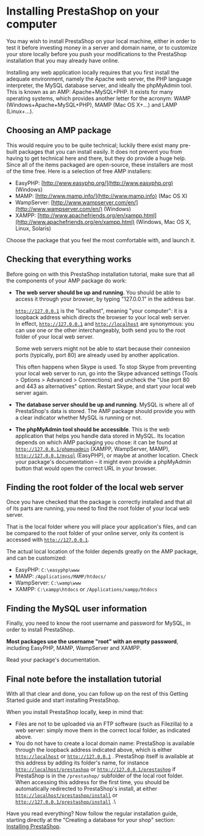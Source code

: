 # Installing PrestaShop on your computer

You may wish to install PrestaShop on your local machine, either in order to test it before investing money in a server and domain name, or to customize your store locally before you push your modifications to the PrestaShop installation that you may already have online.

Installing any web application locally requires that you first install the adequate environment, namely the Apache web server, the PHP language interpreter, the MySQL database server, and ideally the phpMyAdmin tool. This is known as an AMP: Apache+MySQL+PHP. It exists for many operating systems, which provides another letter for the acronym: WAMP (Windows+Apache+MySQL+PHP), MAMP (Mac OS X+...) and LAMP (Linux+...).

## Choosing an AMP package <a href="#installingprestashoponyourcomputer-choosinganamppackage" id="installingprestashoponyourcomputer-choosinganamppackage"></a>

This would require you to be quite technical; luckily there exist many pre-built packages that you can install easily. It does not prevent you from having to get technical here and there, but they do provide a huge help. Since all of the items packaged are open-source, these installers are most of the time free. Here is a selection of free AMP installers:

* EasyPHP: [http://www.easyphp.org/](http://www.easyphp.org) (Windows)
* MAMP: [http://www.mamp.info/](http://www.mamp.info) (Mac OS X)
* WampServer: [http://www.wampserver.com/en/](http://www.wampserver.com/en/) (Windows)
* XAMPP: [http://www.apachefriends.org/en/xampp.html](http://www.apachefriends.org/en/xampp.html) (Windows, Mac OS X, Linux, Solaris)

Choose the package that you feel the most comfortable with, and launch it.

## Checking that everything works <a href="#installingprestashoponyourcomputer-checkingthateverythingworks" id="installingprestashoponyourcomputer-checkingthateverythingworks"></a>

Before going on with this PrestaShop installation tutorial, make sure that all the components of your AMP package do work:

*   **The web server should be up and running**. You should be able to access it through your browser, by typing "127.0.0.1" in the address bar.

    [`http://127.0.0.1`](http://127.0.0.1) is the "localhost", meaning "your computer": it is a loopback address which directs the browser to your local web server.\
    In effect, [`http://127.0.0.1`](http://127.0.0.1) and [`http://localhost`](http://localhost) are synonymous: you can use one or the other interchangeably, both send you to the root folder of your local web server.

    Some web servers might not be able to start because their connexion ports (typically, port 80) are already used by another application.

    This often happens when Skype is used. To stop Skype from preventing your local web server to run, go into the Skype advanced settings (Tools > Options > Advanced > Connections) and uncheck the "Use port 80 and 443 as alternatives" option. Restart Skype, and start your local web server again.
* **The database server should be up and running**. MySQL is where all of PrestaShop's data is stored. The AMP package should provide you with a clear indicator whether MySQL is running or not.
* **The phpMyAdmin tool should be accessible**. This is the web application that helps you handle data stored in MySQL. Its location depends on which AMP packaging you chose: it can be found at [`http://127.0.0.1/phpmyadmin`](http://127.0.0.1/phpmyadmin) (XAMPP, WampServer, MAMP), [`http://127.0.0.1/mysql`](http://127.0.0.1/mysql) (EasyPHP), or maybe at another location. Check your package's documentation – it might even provide a phpMyAdmin button that would open the correct URL in your browser.

## Finding the root folder of the local web server <a href="#installingprestashoponyourcomputer-findingtherootfolderofthelocalwebserver" id="installingprestashoponyourcomputer-findingtherootfolderofthelocalwebserver"></a>

Once you have checked that the package is correctly installed and that all of its parts are running, you need to find the root folder of your local web server.

That is the local folder where you will place your application's files, and can be compared to the root folder of your online server, only its content is accessed with [`http://127.0.0.1`](http://127.0.0.1).

The actual local location of the folder depends greatly on the AMP package, and can be customized:

* EasyPHP: `C:\easyphp\www`
* MAMP: `/Applications/MAMP/htdocs/`
* WampServer: `C:\wamp\www`
* XAMPP: `C:\xampp\htdocs` or `/Applications/xampp/htdocs`

## Finding the MySQL user information <a href="#installingprestashoponyourcomputer-findingthemysqluserinformation" id="installingprestashoponyourcomputer-findingthemysqluserinformation"></a>

Finally, you need to know the root username and password for MySQL, in order to install PrestaShop.

**Most packages use the username "root" with an empty password**, including EasyPHP, MAMP, WampServer and XAMPP.

Read your package's documentation.

## Final note before the installation tutorial <a href="#installingprestashoponyourcomputer-finalnotebeforetheinstallationtutorial" id="installingprestashoponyourcomputer-finalnotebeforetheinstallationtutorial"></a>

With all that clear and done, you can follow up on the rest of this Getting Started guide and start installing PrestaShop.

When you install PrestaShop locally, keep in mind that:

* Files are not to be uploaded via an FTP software (such as Filezilla) to a web server: simply move them in the correct local folder, as indicated above.
* You do not have to create a local domain name: PrestaShop is available through the loopback address indicated above, which is either [`http://localhost`](http://localhost) or [`http://127.0.0.1`](http://127.0.0.1) . PrestaShop itself is available at this address by adding its folder's name, for instance [`http://localhost/prestashop`](http://localhost/prestashop) or [`http://127.0.0.1/prestashop`](http://127.0.0.1/prestashop) if PrestaShop is in the `/prestashop/` subfolder of the local root folder. When accessing this address for the first time, you should be automatically redirected to PrestaShop's install, at either [`http://localhost/prestashop/install`](http://localhost/prestashop/install) or [`http://127.0.0.1/prestashop/install`](http://127.0.0.1/prestashop/install) .\


Have you read everything? Now follow the regular installation guide, starting directly at the "Creating a database for your shop" section: [Installing PrestaShop](installing-prestashop.md).
